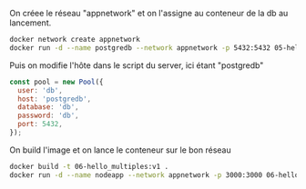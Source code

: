 On créee le réseau "appnetwork" et on l'assigne au conteneur de la db au lancement.
```bash
docker network create appnetwork
docker run -d --name postgredb --network appnetwork -p 5432:5432 05-hello_exec:v1
```

Puis on modifie l'hôte dans le script du server, ici étant "postgredb"
```js
const pool = new Pool({
  user: 'db',
  host: 'postgredb',
  database: 'db',
  password: 'db',
  port: 5432,
});
```
On build l'image et on lance le conteneur sur le bon réseau
```bash
docker build -t 06-hello_multiples:v1 .
docker run -d --name nodeapp --network appnetwork -p 3000:3000 06-hello_multiples:v1
```